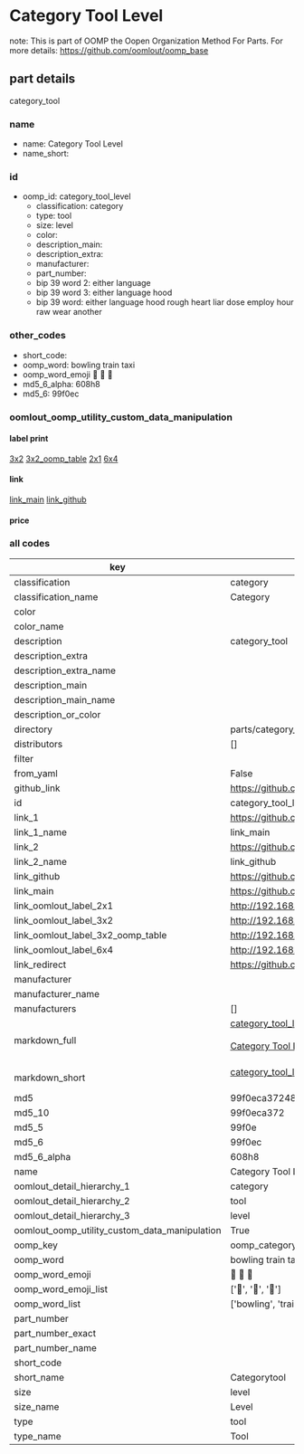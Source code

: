 # Category Tool Level  

note: This is part of OOMP the Oopen Organization Method For Parts. For more details: https://github.com/oomlout/oomp_base

##  part details
  



category_tool



### name
* name: Category Tool Level
* name_short: 
### id
* oomp_id: category_tool_level
  * classification: category
  * type: tool
  * size: level
  * color: 
  * description_main: 
  * description_extra: 
  * manufacturer: 
  * part_number: 
  * bip 39 word 2: either language
  * bip 39 word 3: either language hood
  * bip 39 word: either language hood rough heart liar dose employ hour raw wear another

### other_codes
* short_code: 
* oomp_word: bowling train taxi
* oomp_word_emoji :bowling: :train: :taxi:
* md5_6_alpha: 608h8
* md5_6: 99f0ec






### oomlout_oomp_utility_custom_data_manipulation
#### label print
[3x2](http://192.168.1.245:1112/?label=oomp%20608h8)
[3x2_oomp_table](http://192.168.1.108:1112/?label=oomp%20608h8)
[2x1](http://192.168.1.242:1112/?label=oomp%20608h8)
[6x4](http://192.168.1.55:1112/?label=oomp%20608h8)    

#### link

[link_main](https://github.com/oomlout/oomlout_oomp_version_1_messy/tree/main/parts/category_tool_level) [link_github](https://github.com/oomlout/oomlout_oomp_version_1_messy/tree/main/parts/category_tool_level)                             

#### price







### all codes 
| key | value |  
| --- | --- |  
| classification | category |  
| classification_name | Category |  
| color |  |  
| color_name |  |  
| description | category_tool |  
| description_extra |  |  
| description_extra_name |  |  
| description_main |  |  
| description_main_name |  |  
| description_or_color |   |  
| directory | parts/category_tool_level |  
| distributors | [] |  
| filter |  |  
| from_yaml | False |  
| github_link | https://github.com/oomlout/oomlout_oomp_part_src/tree/main/parts/category_tool_level |  
| id | category_tool_level |  
| link_1 | https://github.com/oomlout/oomlout_oomp_version_1_messy/tree/main/parts/category_tool_level |  
| link_1_name | link_main |  
| link_2 | https://github.com/oomlout/oomlout_oomp_version_1_messy/tree/main/parts/category_tool_level |  
| link_2_name | link_github |  
| link_github | https://github.com/oomlout/oomlout_oomp_version_1_messy/tree/main/parts/category_tool_level |  
| link_main | https://github.com/oomlout/oomlout_oomp_version_1_messy/tree/main/parts/category_tool_level |  
| link_oomlout_label_2x1 | http://192.168.1.242:1112/?label=oomp%20608h8 |  
| link_oomlout_label_3x2 | http://192.168.1.245:1112/?label=oomp%20608h8 |  
| link_oomlout_label_3x2_oomp_table | http://192.168.1.108:1112/?label=oomp%20608h8 |  
| link_oomlout_label_6x4 | http://192.168.1.55:1112/?label=oomp%20608h8 |  
| link_redirect | https://github.com/oomlout/oomlout_oomp_version_1_messy/tree/main/parts/category_tool_level |  
| manufacturer |  |  
| manufacturer_name |  |  
| manufacturers | [] |  
| markdown_full | [category_tool_level](none)<br>[](none)<br>[Category Tool Level](none)<br><br> |  
| markdown_short | [category_tool_level](none)<br><br> |  
| md5 | 99f0eca37248e83203352bc4da9f3a38 |  
| md5_10 | 99f0eca372 |  
| md5_5 | 99f0e |  
| md5_6 | 99f0ec |  
| md5_6_alpha | 608h8 |  
| name | Category Tool Level |  
| oomlout_detail_hierarchy_1 | category |  
| oomlout_detail_hierarchy_2 | tool |  
| oomlout_detail_hierarchy_3 | level |  
| oomlout_oomp_utility_custom_data_manipulation | True |  
| oomp_key | oomp_category_tool_level |  
| oomp_word | bowling train taxi |  
| oomp_word_emoji | :bowling: :train: :taxi: |  
| oomp_word_emoji_list | [':bowling:', ':train:', ':taxi:'] |  
| oomp_word_list | ['bowling', 'train', 'taxi'] |  
| part_number |  |  
| part_number_exact |  |  
| part_number_name |  |  
| short_code |  |  
| short_name | Categorytool |  
| size | level |  
| size_name | Level |  
| type | tool |  
| type_name | Tool |  

